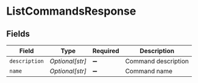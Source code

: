 # ListCommandsResponse


## Fields

| Field               | Type                | Required            | Description         |
| ------------------- | ------------------- | ------------------- | ------------------- |
| `description`       | *Optional[str]*     | :heavy_minus_sign:  | Command description |
| `name`              | *Optional[str]*     | :heavy_minus_sign:  | Command name        |